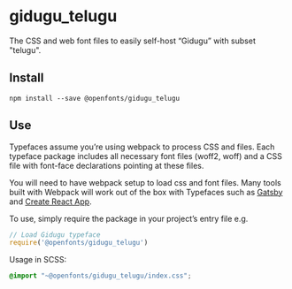 
# gidugu_telugu

The CSS and web font files to easily self-host “Gidugu” with subset "telugu".

## Install

`npm install --save @openfonts/gidugu_telugu`

## Use

Typefaces assume you’re using webpack to process CSS and files. Each typeface
package includes all necessary font files (woff2, woff) and a CSS file with
font-face declarations pointing at these files.

You will need to have webpack setup to load css and font files. Many tools built
with Webpack will work out of the box with Typefaces such as [Gatsby](https://github.com/gatsbyjs/gatsby)
and [Create React App](https://github.com/facebookincubator/create-react-app).

To use, simply require the package in your project’s entry file e.g.

```javascript
// Load Gidugu typeface
require('@openfonts/gidugu_telugu')
```

Usage in SCSS:
```scss
@import "~@openfonts/gidugu_telugu/index.css";
```
